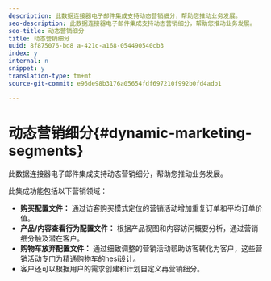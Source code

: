 ```yaml
---
description: 此数据连接器电子邮件集成支持动态营销细分，帮助您推动业务发展。
seo-description: 此数据连接器电子邮件集成支持动态营销细分，帮助您推动业务发展。
seo-title: 动态营销细分
title: 动态营销细分
uuid: 8f875076-bd8 a-421c-a168-054490540cb3
index: y
internal: n
snippet: y
translation-type: tm+mt
source-git-commit: e96de98b3176a05654fdf697210f992b0fd4adb1

---
```



# 动态营销细分{#dynamic-marketing-segments}

此数据连接器电子邮件集成支持动态营销细分，帮助您推动业务发展。

此集成功能包括以下营销领域：

* **购买配置文件：** 通过访客购买模式定位的营销活动增加重复订单和平均订单价值。
* **产品/内容查看行为配置文件：** 根据产品视图和内容访问概要分析，通过营销细分触及潜在客户。
* **购物车放弃配置文件：** 通过细致调整的营销活动帮助访客转化为客户，这些营销活动专门为精通购物车的hesi设计。
* 客户还可以根据用户的需求创建和计划自定义再营销细分。

